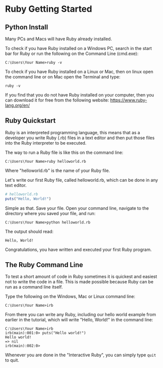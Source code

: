 
# Ruby Getting Started

## Python Install

Many PCs and Macs will have Ruby already installed.

To check if you have Ruby installed on a Windows PC, search in the start bar for Ruby or run the following on the Command Line (cmd.exe):

```
C:\Users\Your Name>ruby -v
```

To check if you have Ruby installed on a Linux or Mac, then on linux open the command line or on Mac open the Terminal and type:

```
ruby -v
```

If you find that you do not have Ruby installed on your computer, then you can download it for free from the following website: https://www.ruby-lang.org/en/

## Ruby Quickstart

Ruby is an interpreted programming language, this means that as a developer you write Ruby (.rb) files in a text editor and then put those files into the Ruby interpreter to be executed.

The way to run a Ruby file is like this on the command line:

```
C:\Users\Your Name>ruby helloworld.rb
```

Where "helloworld.rb" is the name of your Ruby file.

Let's write our first Ruby file, called helloworld.rb, which can be done in any text editor.

```ruby
# helloworld.rb
puts("Hello, World!")
```

Simple as that. Save your file. Open your command line, navigate to the directory where you saved your file, and run:

```
C:\Users\Your Name>python helloworld.rb
```

The output should read:

```
Hello, World!
```

Congratulations, you have written and executed your first Ruby program.

## The Ruby Command Line

To test a short amount of code in Ruby sometimes it is quickest and easiest not to write the code in a file. This is made possible because Ruby can be run as a command line itself.

Type the following on the Windows, Mac or Linux command line:

```
C:\Users\Your Name>irb
```

From there you can write any Ruby, including our hello world example from earlier in the tutorial, which will write "Hello, World!" in the command line:

```
C:\Users\Your Name>irb
irb(main):001:0> puts("Hello world!")
Hello world!
=> nil                                           
irb(main):002:0>
```

Whenever you are done in the "Interactive Ruby", you can simply type `quit` to quit.
